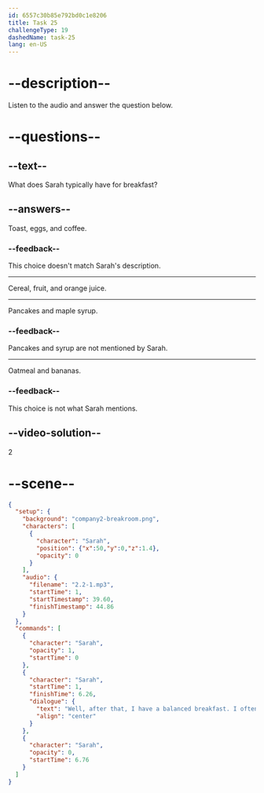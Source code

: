 ```yaml
---
id: 6557c30b85e792bd0c1e8206
title: Task 25
challengeType: 19
dashedName: task-25
lang: en-US
---
```


<!-- (Audio) Sarah: Well, after that, I have a balanced breakfast. I often have cereal with some fruit and a glass of orange juice. -->

# --description--

Listen to the audio and answer the question below.

# --questions--

## --text--

What does Sarah typically have for breakfast?

## --answers--

Toast, eggs, and coffee.

### --feedback--

This choice doesn't match Sarah's description. 

---

Cereal, fruit, and orange juice.

---

Pancakes and maple syrup.

### --feedback--

Pancakes and syrup are not mentioned by Sarah. 

---

Oatmeal and bananas.

### --feedback--

This choice is not what Sarah mentions. 

## --video-solution--

2

# --scene--

```json
{
  "setup": {
    "background": "company2-breakroom.png",
    "characters": [
      {
        "character": "Sarah",
        "position": {"x":50,"y":0,"z":1.4},
        "opacity": 0
      }
    ],
    "audio": {
      "filename": "2.2-1.mp3",
      "startTime": 1,
      "startTimestamp": 39.60,
      "finishTimestamp": 44.86
    }
  },
  "commands": [
    {
      "character": "Sarah",
      "opacity": 1,
      "startTime": 0
    },
    {
      "character": "Sarah",
      "startTime": 1,
      "finishTime": 6.26,
      "dialogue": {
        "text": "Well, after that, I have a balanced breakfast. I often have cereal with some fruit and a glass of orange juice.",
        "align": "center"
      }
    },
    {
      "character": "Sarah",
      "opacity": 0,
      "startTime": 6.76
    }
  ]
}
```
